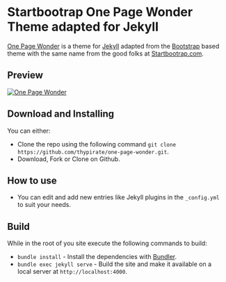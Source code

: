 # Startbootrap One Page Wonder Theme adapted for Jekyll

[One Page Wonder](https://startbootstrap.com/themes/one-page-wonder/) is a theme for [Jekyll](https://jekyllrb.com) adapted from the [Bootstrap](https://getbootstrap.com/) based theme with the same name from the good folks at [Startbootrap.com](https://startbootstrap.com).

## Preview
[![One Page Wonder](https://github.com/thypirate/one-page-wonder/blob/master/one-page-wonder.gif)](https://thypirate.github.io/one-page-wonder/)

## Download and Installing
You can either:
* Clone the repo using the following command ```git clone https://github.com/thypirate/one-page-wonder.git```.
* Download, Fork or Clone on Github.

## How to use
* You can edit and add new entries like Jekyll plugins in the ```_config.yml``` to suit your needs.

## Build
While in the root of you site execute the following commands to build:
* ```bundle install``` - Install the dependencies with [Bundler](https://bundler.io/).
* ```bundle exec jekyll serve``` - Build the site and make it available on a local server at ```http://localhost:4000```.

